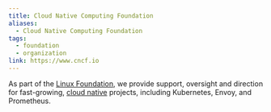 ```yaml
---
title: Cloud Native Computing Foundation
aliases:
  - Cloud Native Computing Foundation
tags:
  - foundation
  - organization
link: https://www.cncf.io
---
```

As part of the [Linux Foundation](https://linuxfoundation.org/), we provide support, oversight and direction for fast-growing, [cloud native](https://github.com/cncf/toc/blob/main/DEFINITION.md) projects, including Kubernetes, Envoy, and Prometheus.